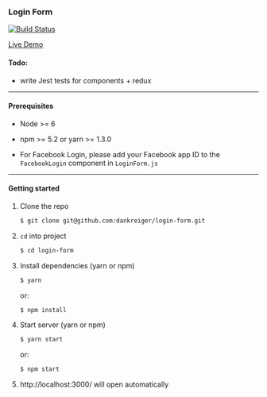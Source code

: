### Login Form

[![Build Status](https://travis-ci.org/dankreiger/login-form.svg?branch=master)](https://travis-ci.org/dankreiger/login-form)

[Live Demo](https://login-form-kreiger.herokuapp.com/)

#### Todo:

- write Jest tests for components + redux

***

#### Prerequisites

- Node >= 6
- npm >= 5.2 or yarn >= 1.3.0


- For Facebook Login, please add your Facebook app ID to the `FacebookLogin` component in `LoginForm.js`

***

#### Getting started

1. Clone the repo

    ```sh
    $ git clone git@github.com:dankreiger/login-form.git
    ```

2. `cd` into project

    ```sh
    $ cd login-form
    ```

3. Install dependencies (yarn or npm)

    ```sh
    $ yarn
    ```

    or:

    ```sh
    $ npm install
    ```  

4. Start server (yarn or npm)

    ```sh
    $ yarn start
    ```

    or:

    ```sh
    $ npm start
    ```  

5. http://localhost:3000/ will open automatically
